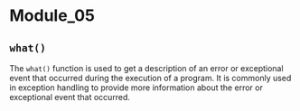 # Module_05


## `what()`

The `what()` function is used to get a description of an error or exceptional event that occurred during the execution of a program. It is commonly used in exception handling to provide more information about the error or exceptional event that occurred.

